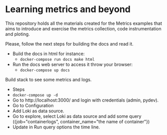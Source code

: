 # Learning metrics and beyond

This repository holds all the materials created for the Metrics examples
 that aims to introduce and exercise the metrics collection, code
  instrumentation and ploting.
  
Please, follow the next steps for building the docs and read it.

* Build the docs in html for instance:
  * ``docker-compose run docs make html``
* Run the docs web server to access it throw your browser:
  * ``docker-compose up docs``

Build stack to see some metrics and logs.

* Steps
 * ``docker-compose up -d``
 * Go to http://localhost:3000/ and login with credentials (admin, pydev).
 * Go to Configuration
 * Add Loki as data source.
 * Go to explore, select Loki as data source and add some query ({job="containerlogs", container_name="the name of container"})
 * Update in Run query options the time line.
       
         

